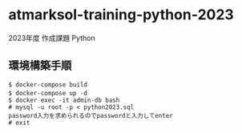 # atmarksol-training-python-2023
2023年度 作成課題 Python

## 環境構築手順  
```
$ docker-compose build
$ docker-compose up -d　　
$ docker exec -it admin-db bash
# mysql -u root -p < python2023.sql
password入力を求められるのでpasswordと入力してenter
# exit  
```
